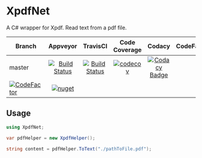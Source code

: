 # XpdfNet
A C# wrapper for Xpdf. Read text from a pdf file.

Branch  | Appveyor | TravisCI | Code Coverage| Codacy | CodeFactor | Nuget
-------- | :------------: | :------------: | :------------: | :------------: | :------------: | :------------: |
master | [![Build Status](https://ci.appveyor.com/api/projects/status/50tcsir5rpwmw4w7?svg=true)](https://ci.appveyor.com/project/gqy117/xpdfnet)| [![Build Status](https://travis-ci.org/gqy117/XpdfNet.svg?branch=master)](https://travis-ci.org/gqy117/XpdfNet) | [![codecov](https://codecov.io/gh/gqy117/XpdfNet/branch/master/graph/badge.svg)](https://codecov.io/gh/gqy117/XpdfNet) | [![Codacy Badge](https://api.codacy.com/project/badge/Grade/018a69933f1246fe82c5eb6b78e23ad4)](https://app.codacy.com/app/gqy117/XpdfNet?utm_source=github.com&utm_medium=referral&utm_content=gqy117/XpdfNet&utm_campaign=badger) | 
[![CodeFactor](https://www.codefactor.io/repository/github/gqy117/xpdfnet/badge)](https://www.codefactor.io/repository/github/gqy117/xpdfnet) | [![nuget](https://img.shields.io/nuget/v/XpdfNet.svg)](https://www.nuget.org/packages/XpdfNet)|

Usage
------
```csharp
using XpdfNet;

var pdfHelper = new XpdfHelper();

string content = pdfHelper.ToText("./pathToFile.pdf");
```

